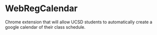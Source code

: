 # WebRegCalendar
Chrome extension that will allow UCSD students to automatically create a google calendar of their class schedule. 
